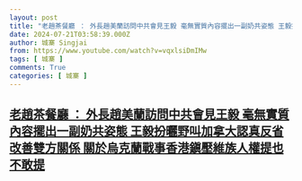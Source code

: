 ```yaml
---
layout: post
title: "老趙茶餐廳 ： 外長趙美蘭訪問中共會見王毅 毫無實質內容擺出一副奶共姿態 王毅扮曬野叫加拿大認真反省改善雙方關係 關於烏克蘭戰事香港鎭壓維族人權提也不敢提"
date: 2024-07-21T03:58:39.000Z
author: 城寨 Singjai
from: https://www.youtube.com/watch?v=vqxlsiDmIMw
tags: [ 城寨 ]
comments: True
categories: [ 城寨 ]
---
```

<!--1721534319000-->
[老趙茶餐廳 ： 外長趙美蘭訪問中共會見王毅 毫無實質內容擺出一副奶共姿態 王毅扮曬野叫加拿大認真反省改善雙方關係 關於烏克蘭戰事香港鎭壓維族人權提也不敢提](https://www.youtube.com/watch?v=vqxlsiDmIMw)
------

<div>

</div>
